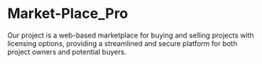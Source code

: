 # Market-Place_Pro
Our project is a web-based marketplace for buying and selling projects with licensing options, providing a streamlined and secure platform for both project owners and potential buyers.
